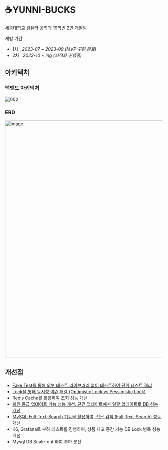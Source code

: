 # ☕️YUNNI-BUCKS

세종대학교 컴퓨터 공학과 19학번 2인 개발팀

개발 기간 

- 1차 : *2023-07 ~ 2023-09 (MVP 구현 완료)*
- 2차 : *2023-10 ~ ing (최적화 진행중)*

## 아키텍처

### 백엔드 아키텍처
![002](https://github.com/yungwangoh/yunni-bucks/assets/37898720/fa56489d-a9f7-442a-a803-c7c6c22b87b7)

### ERD
<img width="757" alt="image" src="https://github.com/gkdbssla97/yunni-bucks/assets/55674664/37452648-0c1b-4b6f-aa0a-42a53cbcc9ce">

## 개선점

- [Fake Test를 통해 외부 테스트 라이브러리 없이 테스트하여 단위 테스트 격리](https://velog.io/@swager253/Yunny-Bucks.-Test-Fake-Repository)
- [Lock을 통해 동시성 이슈 해결 (Optimistic Lock vs Pessimistic Lock)](https://velog.io/@swager253/Yuuny-Bucks.-JPA-%EC%97%90%EC%84%9C-%EB%8F%99%EC%8B%9C%EC%84%B1-%EC%9D%B4%EC%8A%88)
- [Redis Cache를 활용하여 조회 성능 개선](https://velog.io/@swager253/Yunny-Bucks.-%EC%A1%B0%ED%9A%8C-%EC%84%B1%EB%8A%A5-%EC%B5%9C%EC%A0%81%ED%99%94)
- [회원 등급 업데이트 기능 성능 개선. 단건 업데이트에서 일괄 업데이트로 DB 성능 개선](https://velog.io/@swager253/Yunny-Bucks.-%ED%9A%8C%EC%9B%90-%EB%93%B1%EA%B8%89-%EC%97%85%EB%8D%B0%EC%9D%B4%ED%8A%B8-%EC%84%B1%EB%8A%A5-%EA%B0%9C%EC%84%A0-Batch-update)
- [MySQL Full-Text-Search 기능을 활용하여, 전문 검색 (Full-Text-Search) 성능 개선](https://velog.io/@swager253/Yunny-bucks.-Full-Text-Search-%EC%84%B1%EB%8A%A5-%EA%B0%9C%EC%84%A0)
- K6, Grafana로 부하 테스트를 진행하여, 상품 재고 증감 기능 DB Lock 병목 성능 개선
- Mysql DB Scale-out 하여 부하 분산

